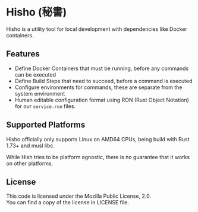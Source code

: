 # Hisho (秘書)

Hisho is a utility tool for local development with dependencies like Docker containers.

## Features

* Define Docker Containers that must be running, before any commands can be executed
* Define Build Steps that need to succeed, before a command is executed
* Configure environments for commands, these are separate from the system environment
* Human editable configuration format using RON (Rust Object Notation) for our `service.ron` files.

## Supported Platforms

Hisho officially only supports Linux on AMD64 CPUs, being build with Rust 1.73+ and musl libc.

While Hish tries to be platform agnostic, there is no guarantee that it works on other platforms.

## License

This code is licensed under the Mozilla Public License, 2.0.  
You can find a copy of the license in LICENSE file.
